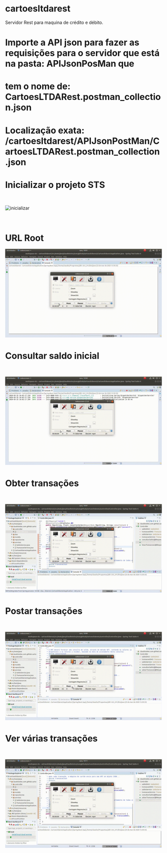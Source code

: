 # cartoesltdarest
Servidor Rest para maquina de crédito e débito.

# Importe a API json para fazer as requisições para o servidor que está na pasta: APIJsonPosMan que
# tem o nome de: CartoesLTDARest.postman_collection.json

# Localização exata: /cartoesltdarest/APIJsonPostMan/CartoesLTDARest.postman_collection.json


# Inicializar o projeto STS

<br >

![inicializar](./gifs/inicializar_projeto.gif)

<br >

# URL Root

![root](./gifs/url_root.gif)

# Consultar saldo inicial

<br >

![saldo_inicial](./gifs/consultar_saldo_inicial.gif)

# Obter transações

<br >

![transacoes1](./gifs/obter_transacoes.gif)

# Postar transações

<br >

![postar](./gifs/postar_transacoes.gif)

# Ver várias transações

<br >

![varias_transacoes](./gifs/listar_varias_transacoes.gif)



